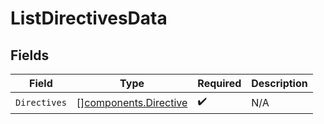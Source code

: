 # ListDirectivesData


## Fields

| Field                                                          | Type                                                           | Required                                                       | Description                                                    |
| -------------------------------------------------------------- | -------------------------------------------------------------- | -------------------------------------------------------------- | -------------------------------------------------------------- |
| `Directives`                                                   | [][components.Directive](../../models/components/directive.md) | :heavy_check_mark:                                             | N/A                                                            |